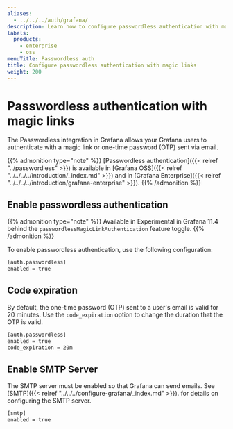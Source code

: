 ```yaml
---
aliases:
  - ../../../auth/grafana/
description: Learn how to configure passwordless authentication with magic links in Grafana
labels:
  products:
    - enterprise
    - oss
menuTitle: Passwordless auth
title: Configure passwordless authentication with magic links
weight: 200
---
```


# Passwordless authentication with magic links

The Passwordless integration in Grafana allows your Grafana users to authenticate with a magic link or one-time password (OTP) sent via email.

{{% admonition type="note" %}}
[Passwordless authentication]({{< relref "../passwordless" >}}) is available in [Grafana OSS]({{< relref "../../../../introduction/_index.md" >}}) and in [Grafana Enterprise]({{< relref "../../../../introduction/grafana-enterprise" >}}).
{{% /admonition %}}

## Enable passwordless authentication

{{% admonition type="note" %}}
Available in Experimental in Grafana 11.4 behind the `passwordlessMagicLinkAuthentication` feature toggle.
{{% /admonition %}}

To enable passwordless authentication, use the following configuration:

```bash
[auth.passwordless]
enabled = true
```

## Code expiration

By default, the one-time password (OTP) sent to a user's email is valid for 20 minutes. Use the `code_expiration` option to change the duration that the OTP is valid.

```bash
[auth.passwordless]
enabled = true
code_expiration = 20m
```

## Enable SMTP Server

The SMTP server must be enabled so that Grafana can send emails. See [SMTP]({{< relref "../../../configure-grafana/_index.md" >}}). for details on configuring the SMTP server.

```bash
[smtp]
enabled = true
```
